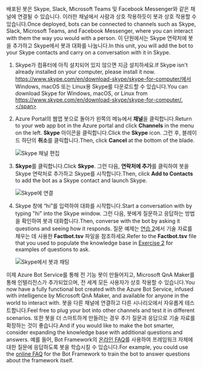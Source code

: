 <span data-ttu-id="2520c-101">배포된 봇은 Skype, Slack, Microsoft Teams 및 Facebook Messenger와 같은 채널에 연결될 수 있습니다. 이러한 채널에서 사람과 상호 작용하듯이 봇과 상호 작용할 수 있습니다.</span><span class="sxs-lookup"><span data-stu-id="2520c-101">Once deployed, bots can be connected to channels such as Skype, Slack, Microsoft Teams, and Facebook Messenger, where you can interact with them the way you would with a person.</span></span> <span data-ttu-id="2520c-102">이 단원에서는 Skype 연락처에 봇을 추가하고 Skype에서 봇과 대화를 나눕니다.</span><span class="sxs-lookup"><span data-stu-id="2520c-102">In this unit, you will add the bot to your Skype contacts and carry on a conversation with it in Skype.</span></span>

1. <span data-ttu-id="2520c-103">Skype가 컴퓨터에 아직 설치되어 있지 않으면 지금 설치하세요.</span><span class="sxs-lookup"><span data-stu-id="2520c-103">If Skype isn't already installed on your computer, please install it now.</span></span> <span data-ttu-id="2520c-104">https://www.skype.com/en/download-skype/skype-for-computer/에서 Windows, macOS 또는 Linux용 Skype를 다운로드할 수 있습니다.</span><span class="sxs-lookup"><span data-stu-id="2520c-104">You can download Skype for Windows, macOS, or Linux from https://www.skype.com/en/download-skype/skype-for-computer/.</span></span>

1. <span data-ttu-id="2520c-105">Azure Portal의 웹앱 봇으로 돌아가 왼쪽의 메뉴에서 **채널**을 클릭합니다.</span><span class="sxs-lookup"><span data-stu-id="2520c-105">Return to your web app bot in the Azure portal and click **Channels** in the menu on the left.</span></span> <span data-ttu-id="2520c-106">**Skype** 아이콘을 클릭합니다.</span><span class="sxs-lookup"><span data-stu-id="2520c-106">Click the **Skype** icon.</span></span> <span data-ttu-id="2520c-107">그런 후, 블레이드 하단의 **취소**를 클릭합니다.</span><span class="sxs-lookup"><span data-stu-id="2520c-107">Then, click **Cancel** at the bottom of the blade.</span></span>

    ![Skype 채널 편집](../media-draft/7-portal-edit-skype.png)

1. <span data-ttu-id="2520c-109">**Skype**를 클릭합니다.</span><span class="sxs-lookup"><span data-stu-id="2520c-109">Click **Skype**.</span></span> <span data-ttu-id="2520c-110">그런 다음, **연락처에 추가**를 클릭하여 봇을 Skype 연락처로 추가하고 Skype를 시작합니다.</span><span class="sxs-lookup"><span data-stu-id="2520c-110">Then, click **Add to Contacts** to add the bot as a Skype contact and launch Skype.</span></span>

    ![Skype에 연결](../media-draft/7-portal-click-skype.png)

1. <span data-ttu-id="2520c-112">Skype 창에 “hi”를 입력하여 대화를 시작합니다.</span><span class="sxs-lookup"><span data-stu-id="2520c-112">Start a conversation with by typing "hi" into the Skype window.</span></span> <span data-ttu-id="2520c-113">그런 다음, 봇에게 질문하고 응답하는 방법을 확인하여 봇과 대화합니다.</span><span class="sxs-lookup"><span data-stu-id="2520c-113">Then, converse with the bot by asking it questions and seeing how it responds.</span></span> <span data-ttu-id="2520c-114">질문 예제는 [연습 2](#Exercise2)에서 기술 자료를 채우는 데 사용한 **Factbot.tsv** 파일을 참조하세요.</span><span class="sxs-lookup"><span data-stu-id="2520c-114">Refer to the **Factbot.tsv** file that you used to populate the knowledge base in [Exercise 2](#Exercise2) for examples of questions to ask.</span></span>
 
    ![Skype에서 봇과 채팅](../media-draft/7-skype-responses.png)

<span data-ttu-id="2520c-116">이제 Azure Bot Service를 통해 전 기능 봇이 만들어지고, Microsoft QnA Maker를 통해 인텔리전스가 추가되었으며, 전 세계 모든 사용자가 상호 작용할 수 있습니다.</span><span class="sxs-lookup"><span data-stu-id="2520c-116">You now have a fully functional bot created with the Azure Bot Service, infused with intelligence by Microsoft QnA Maker, and available for anyone in the world to interact with.</span></span> <span data-ttu-id="2520c-117">봇을 다른 채널에 연결하고 다른 시나리오에서 자유롭게 테스트합니다.</span><span class="sxs-lookup"><span data-stu-id="2520c-117">Feel free to plug your bot into other channels and test it in different scenarios.</span></span> <span data-ttu-id="2520c-118">또한 봇을 더 스마트하게 만들려는 경우 추가 질문과 응답으로 기술 자료를 확장하는 것이 좋습니다.</span><span class="sxs-lookup"><span data-stu-id="2520c-118">And if you would like to make the bot smarter, consider expanding the knowledge base with additional questions and answers.</span></span> <span data-ttu-id="2520c-119">예를 들어, Bot Framework의 [온라인 FAQ](https://docs.microsoft.com/azure/bot-service/bot-service-resources-bot-framework-faq?view=azure-bot-service-3.0)를 사용하여 프레임워크 자체에 대한 질문에 응답하도록 봇을 학습시킬 수 있습니다.</span><span class="sxs-lookup"><span data-stu-id="2520c-119">For example, you could use the [online FAQ](https://docs.microsoft.com/azure/bot-service/bot-service-resources-bot-framework-faq?view=azure-bot-service-3.0) for the Bot Framework to train the bot to answer questions about the framework itself.</span></span>